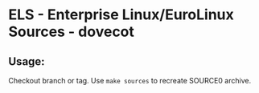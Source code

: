 # ELS - Enterprise Linux/EuroLinux Sources - dovecot
 
## Usage:
  Checkout branch or tag. Use `make sources` to recreate  SOURCE0 archive.
